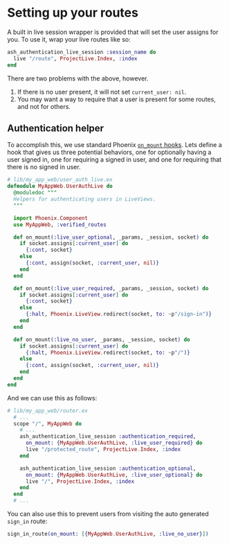 # Setting up your routes

A built in live session wrapper is provided that will set the user assigns for you. To use it, wrap your live routes like so:

```elixir
ash_authentication_live_session :session_name do
  live "/route", ProjectLive.Index, :index
end
```

There are two problems with the above, however.

1. If there is no user present, it will not set `current_user: nil`.
2. You may want a way to require that a user is present for some routes, and not for others.

## Authentication helper

To accomplish this, we use standard Phoenix [`on_mount` hooks](https://hexdocs.pm/phoenix_live_view/Phoenix.LiveView.html#on_mount/1-examples). Lets define a hook that gives us three potential behaviors, one for optionally having a user signed in, one for requiring a signed in user, and one for requiring that there is no signed in user.


```elixir
# lib/my_app_web/user_auth_live.ex
defmodule MyAppWeb.UserAuthLive do
  @moduledoc """
  Helpers for authenticating users in LiveViews.
  """

  import Phoenix.Component
  use MyAppWeb, :verified_routes

  def on_mount(:live_user_optional, _params, _session, socket) do
    if socket.assigns[:current_user] do
      {:cont, socket}
    else
      {:cont, assign(socket, :current_user, nil)}
    end
  end

  def on_mount(:live_user_required, _params, _session, socket) do
    if socket.assigns[:current_user] do
      {:cont, socket}
    else
      {:halt, Phoenix.LiveView.redirect(socket, to: ~p"/sign-in")}
    end
  end

  def on_mount(:live_no_user, _params, _session, socket) do
    if socket.assigns[:current_user] do
      {:halt, Phoenix.LiveView.redirect(socket, to: ~p"/")}
    else
      {:cont, assign(socket, :current_user, nil)}
    end
  end
end
```

And we can use this as follows:

```elixir
# lib/my_app_web/router.ex
  # ...
  scope "/", MyAppWeb do
    # ...
    ash_authentication_live_session :authentication_required,
      on_mount: {MyAppWeb.UserAuthLive, :live_user_required} do
      live "/protected_route", ProjectLive.Index, :index
    end

    ash_authentication_live_session :authentication_optional,
      on_mount: {MyAppWeb.UserAuthLive, :live_user_optional} do
      live "/", ProjectLive.Index, :index
    end
  end
  # ...
```

You can also use this to prevent users from visiting the auto generated `sign_in` route:

```elixir
sign_in_route(on_mount: [{MyAppWeb.UserAuthLive, :live_no_user}])
```